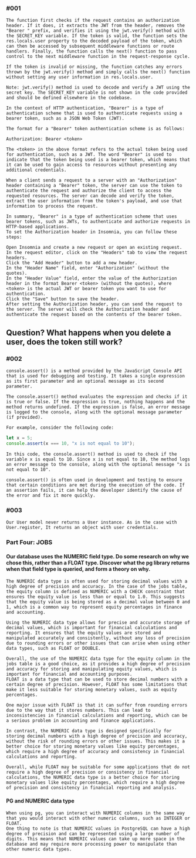 ### #001
    The function first checks if the request contains an authorization header. If it does, it extracts the JWT from the header, removes the "Bearer " prefix, and verifies it using the jwt.verify() method with the SECRET_KEY variable. If the token is valid, the function sets the res.locals.user property to the decoded payload of the token, which can then be accessed by subsequent middleware functions or route handlers. Finally, the function calls the next() function to pass control to the next middleware function in the request-response cycle.

    If the token is invalid or missing, the function catches any errors thrown by the jwt.verify() method and simply calls the next() function without setting any user information in res.locals.user.

    Note: jwt.verify() method is used to decode and verify a JWT using the secret key. The SECRET_KEY variable is not shown in the code provided and should be defined elsewhere in the codebase.

    In the context of HTTP authentication, "Bearer" is a type of authentication scheme that is used to authenticate requests using a bearer token, such as a JSON Web Token (JWT).

    The format for a "Bearer" token authentication scheme is as follows:
```
Authorization: Bearer <token>
```
    The <token> in the above format refers to the actual token being used for authentication, such as a JWT. The word "Bearer" is used to indicate that the token being used is a bearer token, which means that it can be used to gain access to resources without presenting any additional credentials.

    When a client sends a request to a server with an "Authorization" header containing a "Bearer" token, the server can use the token to authenticate the request and authorize the client to access the requested resources. The server can decode and verify the token, extract the user information from the token's payload, and use that information to process the request.

    In summary, "Bearer" is a type of authentication scheme that uses bearer tokens, such as JWTs, to authenticate and authorize requests in HTTP-based applications.
    To set the Authorization header in Insomnia, you can follow these steps:

    Open Insomnia and create a new request or open an existing request.
    In the request editor, click on the "Headers" tab to view the request headers.
    Click the "Add Header" button to add a new header.
    In the "Header Name" field, enter "Authorization" (without the quotes).
    In the "Header Value" field, enter the value of the Authorization header in the format Bearer <token> (without the quotes), where <token> is the actual JWT or bearer token you want to use for authentication.
    Click the "Save" button to save the header.
    After setting the Authorization header, you can send the request to the server. The server will check the Authorization header and authenticate the request based on the contents of the bearer token.


## Question? What happens when you delete a user, does the token still work?



### #002
    console.assert() is a method provided by the JavaScript Console API that is used for debugging and testing. It takes a single expression as its first parameter and an optional message as its second parameter.

    The console.assert() method evaluates the expression and checks if it is true or false. If the expression is true, nothing happens and the method returns undefined. If the expression is false, an error message is logged to the console, along with the optional message parameter (if provided).

    For example, consider the following code:
```js
let x = 5;
console.assert(x === 10, "x is not equal to 10");

```
    In this code, the console.assert() method is used to check if the variable x is equal to 10. Since x is not equal to 10, the method logs an error message to the console, along with the optional message "x is not equal to 10".

    console.assert() is often used in development and testing to ensure that certain conditions are met during the execution of the code. If an assertion fails, it can help the developer identify the cause of the error and fix it more quickly.

### #003
    Our User model never returns a User instance. As in the case with User.register, It returns an object with user credentials.
    

### Part Four: JOBS
#### Our database uses the NUMERIC field type. Do some research on why we chose this, rather than a FLOAT type. Discover what the pg library returns when that field type is queried, and form a theory on why.


    The NUMERIC data type is often used for storing decimal values with a high degree of precision and accuracy. In the case of the jobs table, the equity column is defined as NUMERIC with a CHECK constraint that ensures the equity value is less than or equal to 1.0. This suggests that the equity value is being stored as a decimal value between 0 and 1, which is a common way to represent equity percentages in finance and accounting.

    Using the NUMERIC data type allows for precise and accurate storage of decimal values, which is important for financial calculations and reporting. It ensures that the equity values are stored and manipulated accurately and consistently, without any loss of precision due to rounding errors or other issues that can arise when using other data types, such as FLOAT or DOUBLE.

    Overall, the use of the NUMERIC data type for the equity column in the jobs table is a good choice, as it provides a high degree of precision and accuracy for storing and manipulating equity values, which is important for financial and accounting purposes.
    FLOAT is a data type that can be used to store decimal numbers with a certain degree of precision. However, FLOAT has some limitations that make it less suitable for storing monetary values, such as equity percentages.

    One major issue with FLOAT is that it can suffer from rounding errors due to the way that it stores numbers. This can lead to inconsistencies in financial calculations and reporting, which can be a serious problem in accounting and finance applications.

    In contrast, the NUMERIC data type is designed specifically for storing decimal numbers with a high degree of precision and accuracy, without the risk of rounding errors or other issues. This makes it a better choice for storing monetary values like equity percentages, which require a high degree of accuracy and consistency in financial calculations and reporting.

    Overall, while FLOAT may be suitable for some applications that do not require a high degree of precision or consistency in financial calculations, the NUMERIC data type is a better choice for storing monetary values like equity percentages, which require a high degree of precision and consistency in financial reporting and analysis.

#### PG and NUMERIC data type
    When using pg, you can interact with NUMERIC columns in the same way that you would interact with other numeric columns, such as INTEGER or FLOAT.
    One thing to note is that NUMERIC values in PostgreSQL can have a high degree of precision and can be represented using a large number of digits. This means that NUMERIC values can take up more space in the database and may require more processing power to manipulate than other numeric data types.